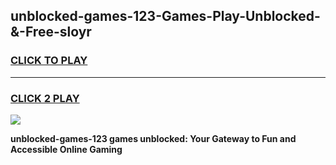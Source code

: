 
## unblocked-games-123-Games-Play-Unblocked-&-Free-sloyr
<h3>
<a href="https://premium76.site?title=unblocked-games-123&ref=24A">CLICK TO PLAY</a></h3>
<hr>

<h3>
<a href="https://premium76.site?title=unblocked-games-123&ref=24A">CLICK 2 PLAY</a>
  
</h3>

<a href="https://premium76.site?title=unblocked-games-123&ref=24A"><img src="https://clearcache.store/games.png"></a>


**unblocked-games-123 games unblocked: Your Gateway to Fun and Accessible Online Gaming**
